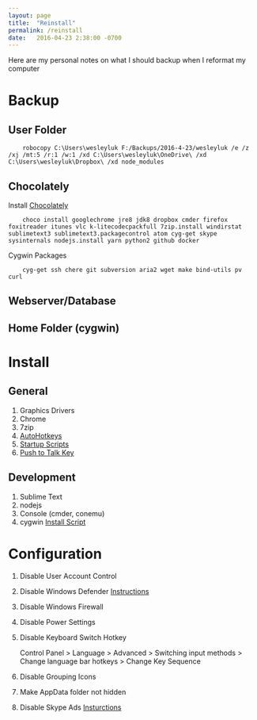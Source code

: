 ```yaml
---
layout: page
title:  "Reinstall"
permalink: /reinstall
date:   2016-04-23 2:38:00 -0700
---
```


Here are my personal notes on what I should backup when I reformat my computer

# Backup

## User Folder

```
	robocopy C:\Users\wesleyluk F:/Backups/2016-4-23/wesleyluk /e /z /xj /mt:5 /r:1 /w:1 /xd C:\Users\wesleyluk\OneDrive\ /xd C:\Users\wesleyluk\Dropbox\ /xd node_modules
```

## Chocolately
Install [Chocolately](https://chocolatey.org/install)

```
	choco install googlechrome jre8 jdk8 dropbox cmder firefox foxitreader itunes vlc k-litecodecpackfull 7zip.install windirstat sublimetext3 sublimetext3.packagecontrol atom cyg-get skype sysinternals nodejs.install yarn python2 github docker
```

Cygwin Packages
```
	cyg-get ssh chere git subversion aria2 wget make bind-utils pv curl
```

## Webserver/Database

## Home Folder (cygwin)

# Install

## General

1. Graphics Drivers
2. Chrome
3. 7zip
4. [AutoHotkeys](/autohotkey)
4. [Startup Scripts](/startup-scripts)
4. [Push to Talk Key](/ptt-key)

## Development

1. Sublime Text
2. nodejs
3. Console (cmder, conemu)
4. cygwin [Install Script](/files/cygwin-install.bat)

# Configuration
1. Disable User Account Control
2. Disable Windows Defender [Instructions](http://www.tenforums.com/tutorials/5918-windows-defender-turn-off-windows-10-a.html)
3. Disable Windows Firewall
4. Disable Power Settings
5. Disable Keyboard Switch Hotkey

	Control Panel > Language > Advanced > Switching input methods > Change language bar hotkeys > Change Key Sequence

6. Disable Grouping Icons
7. Make AppData folder not hidden
8. Disable Skype Ads [Insturctions](http://www.cnet.com/how-to/how-to-disable-ads-in-skype/)
